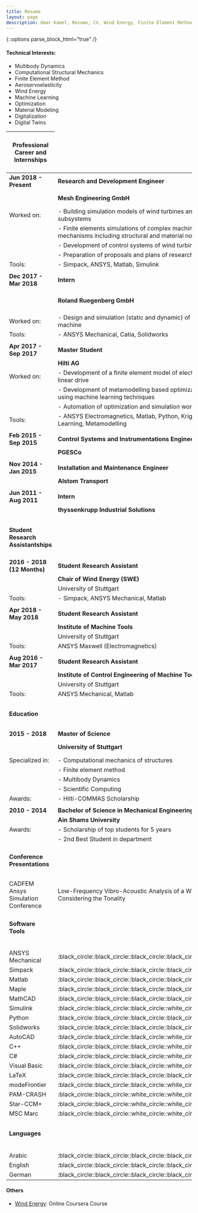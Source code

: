 ```yaml
---
title: Resume
layout: page
description: Omar Kamel, Resume, CV, Wind Energy, Finite Element Method, Computational Mechanics, Multibody Dynamics, Optimization, Machine Learning, Aeroservoelasticity, Wind Turbine, Stuttgart, Germany, ANSYS, Simpack, Digital Twins, Digitalization
---
```

<!-- ![Profile Image]({{ site.url }}/{{ site.picture }}){:height="200px" width="200px"} -->
{::options parse_block_html="true" /}

#### Technical Interests:
- Multibody Dynamics
- Computational Structural Mechanics
- Finite Element Method
- Aeroservoelasticity
- Wind Energy
- Machine Learning
- Optimization
- Material Modeling
- Digitalization
- Digital Twins

<table>
<thead>
<tr>
<th>
<h4>Professional Career and Internships</h4>
</th>
</tr>
</thead>
<tbody>
<tr>
<td><strong>Jun 2018 - Present</strong></td>
<td><strong>Research and Development Engineer</strong></td>
<td></td>
</tr>
<tr>
<td></td>
<td><strong>Mesh Engineering GmbH</strong></td>
<td>Stuttgart, Germany</td>
</tr>
<tr>
<td>Worked on:</td>
<td>- Building simulation models of wind turbines and their subsystems</td>
<td></td>
</tr>
<tr>
<td></td>
<td>- Finite elements simulations of complex machines and mechanisms including structural and material non linearities</td>
<td></td>
</tr>
<tr>
<td></td>
<td>- Development of control systems of wind turbines</td>
<td></td>
</tr>
<tr>
<td></td>
<td>- Preparation of proposals and plans of research projects</td>
<td></td>
</tr>
<tr>
<td>Tools:</td>
<td>- Simpack, ANSYS, Matlab, Simulink</td>
<td></td>
</tr>
<tr>
<td></td>
<td></td>
<td></td>
</tr>
<tr>
<td><strong>Dec 2017 - Mar 2018</strong></td>
<td><strong>Intern</strong></td>
<td></td>
</tr>
<tr>
<td></td>
<td><strong>Roland Ruegenberg GmbH</strong></td>
<td>Bad Sobernheim, Germany</td>
</tr>
<tr>
<td>Worked on:</td>
<td>- Design and simulation (static and dynamic) of a folding press machine</td>
<td></td>
</tr>
<tr>
<td>Tools:</td>
<td>- ANSYS Mechanical, Catia, Solidworks</td>
<td></td>
</tr>
<tr>
<td></td>
<td></td>
<td></td>
</tr>
<tr>
<td><strong>Apr 2017 - Sep 2017</strong></td>
<td><strong>Master Student</strong></td>
<td></td>
</tr>
<tr>
<td></td>
<td><strong>Hilti AG</strong></td>
<td>Liechtenstein</td>
</tr>
<tr>
<td>Worked on:</td>
<td>- Development of a finite element model of electromagnetic linear drive</td>
<td></td>
</tr>
<tr>
<td></td>
<td>- Development of metamodelling based optimization algorithm using machine learning techniques</td>
<td></td>
</tr>
<tr>
<td></td>
<td>- Automation of optimization and simulation workflow</td>
<td></td>
</tr>
<tr>
<td>Tools:</td>
<td>- ANSYS Electromagnetics, Matlab, Python, Kriging, Machine Learning, Metamodelling</td>
<td></td>
</tr>
<tr>
<td></td>
<td></td>
<td></td>
</tr>
<tr>
<td><strong>Feb 2015 - Sep 2015</strong></td>
<td><strong>Control Systems and Instrumentations Engineer</strong></td>
<td></td>
</tr>
<tr>
<td></td>
<td><strong>PGESCo</strong></td>
<td>Egypt</td>
</tr>
<tr>
<td></td>
<td></td>
<td></td>
</tr>
<tr>
<td><strong>Nov 2014 - Jan 2015</strong></td>
<td><strong>Installation and Maintenance Engineer</strong></td>
<td></td>
</tr>
<tr>
<td></td>
<td><strong>Alstom Transport</strong></td>
<td>Egypt</td>
</tr>
<tr>
<td></td>
<td></td>
<td></td>
</tr>
<tr>
<td><strong>Jun 2011 - Aug 2011</strong></td>
<td><strong>Intern</strong></td>
<td></td>
</tr>
<tr>
<td></td>
<td><strong>thyssenkrupp Industrial Solutions</strong></td>
<td>Egypt</td>
<td></td>
<td></td>
</tr>
<tr>
<td></td>
<td></td>
<td></td>
</tr>
<tr>
<td>
<h4>Student Research Assistantships</h4>
</td>
</tr>
<tr>
<td><strong>2016 - 2018 (12 Months)</strong></td>
<td><strong>Student Research Assistant</strong></td>
<td>Stuttgart, Germany</td>
</tr>
<tr>
<td></td>
<td><strong>Chair of Wind Energy (SWE)</strong></td>
<td></td>
</tr>
<tr>
<td></td>
<td>University of Stuttgart</td>
<td></td>
</tr>
<tr>
<td>Tools:</td>
<td>- Simpack, ANSYS Mechanical, Matlab</td>
<td></td>
</tr>
<tr>
<td></td>
<td></td>
<td></td>
</tr>
<tr>
<td><strong>Apr 2018 - May 2018</strong></td>
<td><strong>Student Research Assistant</strong></td>
<td></td>
</tr>
<tr>
<td></td>
<td><strong>Institute of Machine Tools</strong></td>
<td></td>
</tr>
<tr>
<td></td>
<td>University of Stuttgart</td>
<td></td>
</tr>
<tr>
<td>Tools:</td>
<td>ANSYS Maxwell (Electromagnetics)</td>
<td></td>
</tr>
<tr>
<td></td>
<td></td>
<td></td>
</tr>
<tr>
<td><strong>Aug 2016 - Mar 2017</strong></td>
<td><strong>Student Research Assistant</strong></td>
<td></td>
</tr>
<tr>
<td></td>
<td><strong>Institute of Control Engineering of Machine Tools</strong></td>
<td></td>
</tr>
<tr>
<td></td>
<td>University of Stuttgart</td>
<td></td>
</tr>
<tr>
<td>Tools:</td>
<td>ANSYS Mechanical, Matlab</td>
<td></td>
</tr>
<tr>
<td></td>
<td></td>
<td></td>
</tr>
<tr>
<td>
<h4>Education</h4>
</td>
</tr>
<tr>
<td></td>
</tr>
<tr>
<td><strong>2015 - 2018</strong></td>
<td><strong>Master of Science</strong></td>
<td></td>
</tr>
<tr>
<td></td>
<td><strong>University of Stuttgart</strong></td>
<td>Stuttgart, Germany</td>
</tr>
<tr>
<td>Specialized in:</td>
<td>- Computational mechanics of structures</td>
<td></td>
</tr>
<tr>
<td></td>
<td>- Finite element method</td>
<td></td>
</tr>
<tr>
<td></td>
<td>- Multibody Dynamics</td>
<td></td>
</tr>
<tr>
<td></td>
<td>- Scientific Computing</td>
<td></td>
</tr>
<tr>
<td>Awards:</td>
<td>- Hilti-COMMAS Scholarship</td>
<td>:trophy:</td>
</tr>
<tr>
<td></td>
<td></td>
<td></td>
</tr>
<tr>
<td><strong>2010 - 2014</strong></td>
<td><strong>Bachelor of Science in Mechanical Engineering</strong></td>
<td></td>
</tr>
<tr>
<td></td>
<td><strong>Ain Shams University</strong></td>
<td>Egypt</td>
</tr>
<tr>
<td>Awards:</td>
<td>- Scholarship of top students for 5 years</td>
<td>:trophy:</td>
</tr>
<tr>
<td></td>
<td>- 2nd Best Student in department</td>
<td></td>
</tr>
<tr>
<td>
<h4>Conference Presentations</h4>
</td>
</tr>
<tr>
<td></td>
</tr>
<tr>
<td>CADFEM Ansys Simulation Conference</td>
<td>Low-Frequency Vibro-Acoustic Analysis of a Wind Turbine Considering the Tonality </td>
 <td>Kassel, 2019</td>
<tr>
<td>
<h4>Software Tools</h4>
</td>
</tr>
<tr>
<td></td>
</tr>
<tr>
<td></td>
</tr>
<tr>
<td>ANSYS Mechanical</td>
<td>:black_circle::black_circle::black_circle::black_circle::white_circle:</td>
</tr>
<tr>
<td>Simpack</td>
<td>:black_circle::black_circle::black_circle::black_circle::white_circle:</td>
</tr>
<tr>
<td>Matlab</td>
<td>:black_circle::black_circle::black_circle::black_circle::white_circle:</td>
</tr>
<tr>
<td>Maple</td>
<td>:black_circle::black_circle::black_circle::black_circle::white_circle:</td>
</tr>
<tr>
<td>MathCAD</td>
<td>:black_circle::black_circle::black_circle::black_circle::white_circle:</td>
</tr>
<tr>
<td>Simulink</td>
<td>:black_circle::black_circle::black_circle::white_circle::white_circle:</td>
</tr>
<tr>
<td>Python</td>
<td>:black_circle::black_circle::black_circle::black_circle::white_circle:</td>
</tr>
<tr>
<td>Solidworks</td>
<td>:black_circle::black_circle::black_circle::black_circle::white_circle:</td>
</tr>
<tr>
<td>AutoCAD</td>
<td>:black_circle::black_circle::black_circle::white_circle::white_circle:</td>
</tr>
<tr>
<td>C++</td>
<td>:black_circle::black_circle::black_circle::white_circle::white_circle:</td>
</tr>
<tr>
<td>C#</td>
<td>:black_circle::black_circle::black_circle::white_circle::white_circle:</td>
</tr>
<tr>
<td>Visual Basic</td>
<td>:black_circle::black_circle::black_circle::white_circle::white_circle:</td>
</tr>
<tr>
<td>LaTeX</td>
<td>:black_circle::black_circle::black_circle::black_circle::white_circle:</td>
</tr>
<tr>
<td>modeFrontier</td>
<td>:black_circle::black_circle::black_circle::white_circle::white_circle:</td>
</tr>
<tr>
<td>PAM-CRASH</td>
<td>:black_circle::black_circle::white_circle::white_circle::white_circle:</td>
</tr>
<tr>
<td>Star-CCM+</td>
<td>:black_circle::black_circle::white_circle::white_circle::white_circle:</td>
</tr>
<tr>
<td>MSC Marc</td>
<td>:black_circle::black_circle::white_circle::white_circle::white_circle:</td>
</tr>
<tr>
<td></td>
<td></td>
<td></td>
</tr>
<tr>
<td>
<h4>Languages</h4>
</td>
</tr>
<tr>
<td></td>
</tr>
<tr>
<td></td>
<td></td>
<td></td>
</tr>
<tr>
<td>Arabic</td>
<td>:black_circle::black_circle::black_circle::black_circle::black_circle:</td>
<td></td>
</tr>
<tr>
<td>English</td>
<td>:black_circle::black_circle::black_circle::black_circle::white_circle:</td>
<td></td>
</tr>
<tr>
<td>German</td>
<td>:black_circle::black_circle::black_circle::black_circle::white_circle:</td>
<td></td>
</tr>
</tbody>

</table>

#### Others
- [Wind Energy](https://www.coursera.org/account/accomplishments/verify/YV466HVSFW2U): Online Coursera Course
